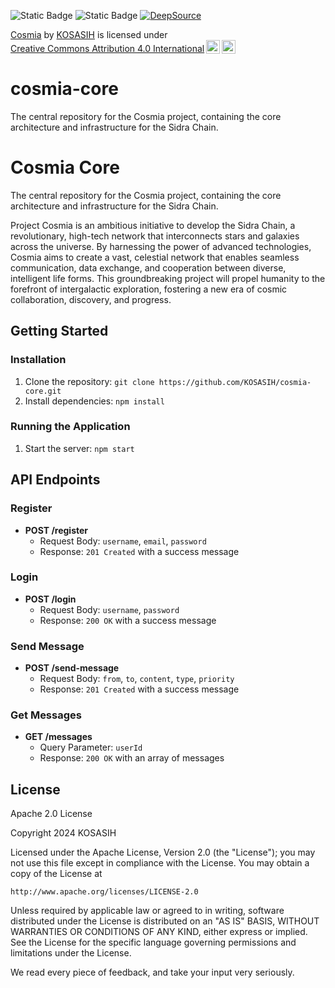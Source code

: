 ![Static Badge](https://img.shields.io/badge/Sidra-chain-gold)
![Static Badge](https://img.shields.io/badge/%F0%9F%8C%90-Cosmia_%F0%9F%9B%B0-white)
[![DeepSource](https://app.deepsource.com/gh/KOSASIH/cosmia-core.svg/?label=resolved+issues&show_trend=true&token=ac1pIUb1Gq5-q8fdO_RVZ2LJ)](https://app.deepsource.com/gh/KOSASIH/cosmia-core/)

<p xmlns:cc="http://creativecommons.org/ns#" xmlns:dct="http://purl.org/dc/terms/"><a property="dct:title" rel="cc:attributionURL" href="https://github.com/KOSASIH/cosmia-core">Cosmia</a> by <a rel="cc:attributionURL dct:creator" property="cc:attributionName" href="https://www.linkedin.com/in/kosasih-81b46b5a">KOSASIH</a> is licensed under <a href="https://creativecommons.org/licenses/by/4.0/?ref=chooser-v1" target="_blank" rel="license noopener noreferrer" style="display:inline-block;">Creative Commons Attribution 4.0 International<img style="height:22px!important;margin-left:3px;vertical-align:text-bottom;" src="https://mirrors.creativecommons.org/presskit/icons/cc.svg?ref=chooser-v1" alt=""><img style="height:22px!important;margin-left:3px;vertical-align:text-bottom;" src="https://mirrors.creativecommons.org/presskit/icons/by.svg?ref=chooser-v1" alt=""></a></p>

# cosmia-core
The central repository for the Cosmia project, containing the core architecture and infrastructure for the Sidra Chain.

Cosmia Core
============

The central repository for the Cosmia project, containing the core architecture and infrastructure for the Sidra Chain.

Project Cosmia is an ambitious initiative to develop the Sidra Chain, a revolutionary, high-tech network that interconnects stars and galaxies across the universe. By harnessing the power of advanced technologies, Cosmia aims to create a vast, celestial network that enables seamless communication, data exchange, and cooperation between diverse, intelligent life forms. This groundbreaking project will propel humanity to the forefront of intergalactic exploration, fostering a new era of cosmic collaboration, discovery, and progress.

Getting Started
---------------

### Installation

1. Clone the repository: `git clone https://github.com/KOSASIH/cosmia-core.git`
2. Install dependencies: `npm install`

### Running the Application

1. Start the server: `npm start`

API Endpoints
-------------

### Register

* **POST /register**
	+ Request Body: `username`, `email`, `password`
	+ Response: `201 Created` with a success message

### Login

* **POST /login**
	+ Request Body: `username`, `password`
	+ Response: `200 OK` with a success message

### Send Message

* **POST /send-message**
	+ Request Body: `from`, `to`, `content`, `type`, `priority`
	+ Response: `201 Created` with a success message

### Get Messages

* **GET /messages**
	+ Query Parameter: `userId`
	+ Response: `200 OK` with an array of messages

License
-------

Apache 2.0 License

Copyright 2024 KOSASIH

Licensed under the Apache License, Version 2.0 (the "License");
you may not use this file except in compliance with the License.
You may obtain a copy of the License at

    http://www.apache.org/licenses/LICENSE-2.0

Unless required by applicable law or agreed to in writing, software
distributed under the License is distributed on an "AS IS" BASIS,
WITHOUT WARRANTIES OR CONDITIONS OF ANY KIND, either express or implied.
See the License for the specific language governing permissions and
limitations under the License.

We read every piece of feedback, and take your input very seriously.
